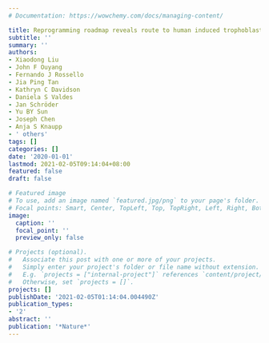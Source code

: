 ```yaml
---
# Documentation: https://wowchemy.com/docs/managing-content/

title: Reprogramming roadmap reveals route to human induced trophoblast stem cells
subtitle: ''
summary: ''
authors:
- Xiaodong Liu
- John F Ouyang
- Fernando J Rossello
- Jia Ping Tan
- Kathryn C Davidson
- Daniela S Valdes
- Jan Schröder
- Yu BY Sun
- Joseph Chen
- Anja S Knaupp
- ' others'
tags: []
categories: []
date: '2020-01-01'
lastmod: 2021-02-05T09:14:04+08:00
featured: false
draft: false

# Featured image
# To use, add an image named `featured.jpg/png` to your page's folder.
# Focal points: Smart, Center, TopLeft, Top, TopRight, Left, Right, BottomLeft, Bottom, BottomRight.
image:
  caption: ''
  focal_point: ''
  preview_only: false

# Projects (optional).
#   Associate this post with one or more of your projects.
#   Simply enter your project's folder or file name without extension.
#   E.g. `projects = ["internal-project"]` references `content/project/deep-learning/index.md`.
#   Otherwise, set `projects = []`.
projects: []
publishDate: '2021-02-05T01:14:04.004490Z'
publication_types:
- '2'
abstract: ''
publication: '*Nature*'
---
```

